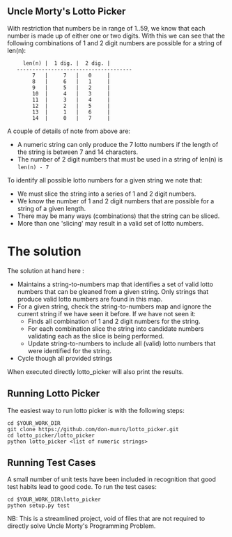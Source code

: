 ## Uncle Morty's Lotto Picker


With restriction that numbers be in range of 1..59,  we know that each number is made up of either one or two digits.
With this we can see that the following combinations of 1 and 2 digit numbers are possible for a string of len(n):

```
     len(n) |  1 dig. |  2 dig. |
   -------------------------------------
        7   |     7   |   0     |
        8   |     6   |   1     |
        9   |     5   |   2     |
        10  |     4   |   3     |
        11  |     3   |   4     |
        12  |     2   |   5     |
        13  |     1   |   6     |
        14  |     0   |   7     |

```

A couple of details of note from above are:
* A numeric string can only produce the 7 lotto numbers if the length of the string is between 7 and 14 characters.
* The number of 2 digit numbers that must be used in a string of len(n) is `len(n) - 7`

To identify all possible lotto numbers for a given string we note that:
* We must slice the string into a series of 1 and 2 digit numbers.
* We know the number of 1 and 2 digit numbers that are possible for a string of a given length.
* There may be many ways (combinations) that the string can be sliced.
* More than one 'slicing' may result in a valid set of lotto numbers.

# The solution

The solution at hand here :
* Maintains a string-to-numbers map that identifies a set of valid lotto numbers that can be gleaned from a
  given string.  Only strings that produce valid lotto numbers are found in this map.
* For a given string, check the string-to-numbers map and ignore the current string if we have seen it before. If
  we have not seen it:
    * Finds all combination of 1 and 2 digit numbers for the string.
    * For each combination slice the string into candidate numbers validating each as the slice is being performed.
    * Update string-to-numbers to include all (valid) lotto numbers that were identified for the string.
* Cycle though all provided strings

When executed directly lotto_picker will also print the results.

## Running Lotto Picker

The easiest way to run lotto picker is with the following steps:

```
cd $YOUR_WORK_DIR
git clone https://github.com/don-munro/lotto_picker.git
cd lotto_picker/lotto_picker
python lotto_picker <list of numeric strings>
```

## Running Test Cases
A small number of unit tests have been included in recognition that good test habits lead to good code.
To run the test cases:

```
cd $YOUR_WORK_DIR\lotto_picker
python setup.py test
```

NB:  This is a streamlined project, void of files that are not required to directly solve
     Uncle Morty's Programming Problem.
